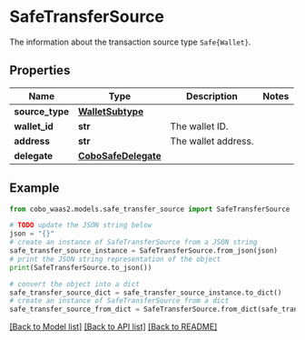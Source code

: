 # SafeTransferSource

The information about the transaction source type `Safe{Wallet}`.

## Properties

Name | Type | Description | Notes
------------ | ------------- | ------------- | -------------
**source_type** | [**WalletSubtype**](WalletSubtype.md) |  | 
**wallet_id** | **str** | The wallet ID. | 
**address** | **str** | The wallet address. | 
**delegate** | [**CoboSafeDelegate**](CoboSafeDelegate.md) |  | 

## Example

```python
from cobo_waas2.models.safe_transfer_source import SafeTransferSource

# TODO update the JSON string below
json = "{}"
# create an instance of SafeTransferSource from a JSON string
safe_transfer_source_instance = SafeTransferSource.from_json(json)
# print the JSON string representation of the object
print(SafeTransferSource.to_json())

# convert the object into a dict
safe_transfer_source_dict = safe_transfer_source_instance.to_dict()
# create an instance of SafeTransferSource from a dict
safe_transfer_source_from_dict = SafeTransferSource.from_dict(safe_transfer_source_dict)
```
[[Back to Model list]](../README.md#documentation-for-models) [[Back to API list]](../README.md#documentation-for-api-endpoints) [[Back to README]](../README.md)


